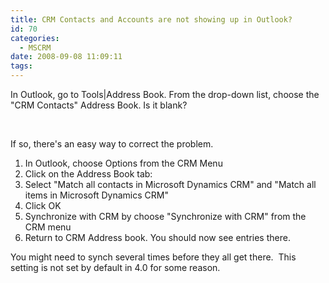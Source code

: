 ```yaml
---
title: CRM Contacts and Accounts are not showing up in Outlook?
id: 70
categories:
  - MSCRM
date: 2008-09-08 11:09:11
tags:
---
```


In Outlook, go to Tools|Address Book. From the drop-down list, choose the "CRM Contacts" Address Book. Is it blank?

&nbsp;

If so, there's an easy way to correct the problem.

1.  In Outlook, choose Options from the CRM Menu
2.  <div>Click on the Address Book tab:</div>
3.  Select "Match all contacts in Microsoft Dynamics CRM" and "Match all items in Microsoft Dynamics CRM"
4.  Click OK
5.  Synchronize with CRM by choose "Synchronize with CRM" from the CRM menu
6.  <div>Return to CRM Address book. You should now see entries there.</div>
You might need to synch several times before they all get there.  This setting is not set by default in 4.0 for some reason.